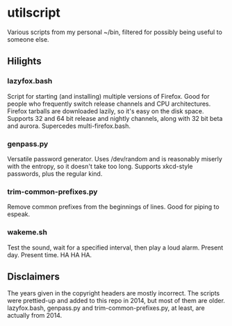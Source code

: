 # utilscript


Various scripts from my personal ~/bin, filtered for possibly being
useful to someone else.

## Hilights

### lazyfox.bash

Script for starting (and installing) multiple versions of Firefox.  Good
for people who frequently switch release channels and CPU architectures.
Firefox tarballs are downloaded lazily, so it's easy on the disk space.
Supports 32 and 64 bit release and nightly channels, along with 32 bit
beta and aurora. Supercedes multi-firefox.bash.

### genpass.py

Versatile password generator.  Uses /dev/random and is reasonably
miserly with the entropy, so it doesn't take too long. Supports
xkcd-style passwords, plus the regular kind.

### trim-common-prefixes.py

Remove common prefixes from the beginnings of lines.  Good for piping to
espeak.

### wakeme.sh

Test the sound, wait for a specified interval, then play a loud alarm.
Present day. Present time. HA HA HA.

## Disclaimers

The years given in the copyright headers are mostly incorrect. The
scripts were prettied-up and added to this repo in 2014, but most of
them are older. lazyfox.bash, genpass.py and trim-common-prefixes.py, at
least, are actually from 2014.  
